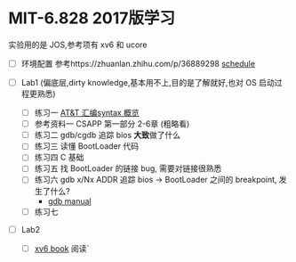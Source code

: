# MIT-6.828 2017版学习

实验用的是 JOS,参考项有 xv6 和 ucore

- [ ] 环境配置
参考https://zhuanlan.zhihu.com/p/36889298
[schedule](https://pdos.csail.mit.edu/6.828/2017/schedule.html)

- [ ] Lab1 (偏底层,dirty knowledge,基本用不上,目的是了解就好,也对 OS 启动过程更熟悉)
  - [ ] 练习一 [AT&T 汇编syntax 概览](http://www.delorie.com/djgpp/doc/brennan/brennan_att_inline_djgpp.html)
  - [ ] 参考资料一 CSAPP 第一部分 2-6章 (粗略看)
  - [ ] 练习二 gdb/cgdb 追踪 bios **大致**做了什么
  - [ ] 练习三 读懂 BootLoader 代码
  - [ ] 练习四 C 基础
  - [ ] 练习五 找 BootLoader 的链接 bug, 需要对链接很熟悉
  - [ ] 练习六 gdb x/Nx ADDR 追踪 bios -> BootLoader 之间的 breakpoint, 发生了什么?
    - [gdb manual](https://sourceware.org/gdb/current/onlinedocs/gdb/Memory.html)
  - [ ] 练习七 

- [ ] Lab2
  - [ ] [xv6 book](https://pdos.csail.mit.edu/6.828/2017/xv6/book-rev10.pdf) 阅读`

